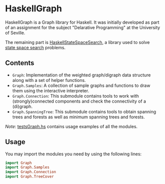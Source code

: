 
# HaskellGraph

HaskellGraph is a Graph library for Haskell. It was initially developed as part of an assignment for the subject "Delarative Programming" at the University of Seville.

The remaining part is [HaskellStateSpaceSearch](https://github.com/Pablo-Davila/HaskellStateSpaceSearch), a library used to solve [state space search](https://en.wikipedia.org/w/index.php?title=State_space_search&oldid=1051787592) problems.


## Contents

 - `Graph`: Implementation of the weighted graph/digraph data structure along with a set of helper functions.
 - `Graph.Samples`: A collection of sample graphs and functions to draw them using the interactive interpreter.
 - `Graph.Connection`: This submodule contains tools to work with (strongly)connected components and check the connectivity of a (di)graph.
 - `Graph.SpanningTree`: This submodule contains tools to obtain spanning trees and forests as well as minimum spanning trees and forests.

_Note_: [testsGraph.hs](./testsGraph.hs) contains usage examples of all the modules.


## Usage

You may import the modules you need by using the following lines:

``` Haskell
import Graph
import Graph.Samples
import Graph.Connection
import Graph.TreeCover
```
